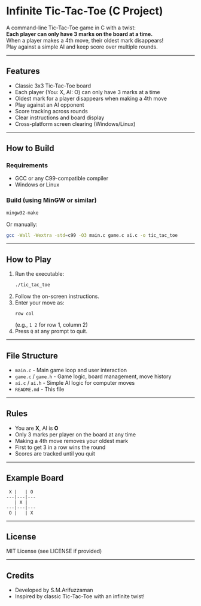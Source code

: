 # Infinite Tic-Tac-Toe (C Project)

A command-line Tic-Tac-Toe game in C with a twist:  
**Each player can only have 3 marks on the board at a time.**  
When a player makes a 4th move, their oldest mark disappears!  
Play against a simple AI and keep score over multiple rounds.

---

## Features

- Classic 3x3 Tic-Tac-Toe board
- Each player (You: X, AI: O) can only have 3 marks at a time
- Oldest mark for a player disappears when making a 4th move
- Play against an AI opponent
- Score tracking across rounds
- Clear instructions and board display
- Cross-platform screen clearing (Windows/Linux)

---

## How to Build

### Requirements

- GCC or any C99-compatible compiler
- Windows or Linux

### Build (using MinGW or similar)

```sh
mingw32-make
```
Or manually:
```sh
gcc -Wall -Wextra -std=c99 -O3 main.c game.c ai.c -o tic_tac_toe
```

---

## How to Play

1. Run the executable:
    ```sh
    ./tic_tac_toe
    ```
2. Follow the on-screen instructions.
3. Enter your move as:  
   ```
   row col
   ```
   (e.g., `1 2` for row 1, column 2)
4. Press `Q` at any prompt to quit.

---

## File Structure

- `main.c` - Main game loop and user interaction
- `game.c` / `game.h` - Game logic, board management, move history
- `ai.c` / `ai.h` - Simple AI logic for computer moves
- `README.md` - This file

---

## Rules

- You are **X**, AI is **O**
- Only 3 marks per player on the board at any time
- Making a 4th move removes your oldest mark
- First to get 3 in a row wins the round
- Scores are tracked until you quit

---

## Example Board

```
 X |   | O 
---|---|---
   | X |   
---|---|---
 O |   | X 
```

---

## License

MIT License (see LICENSE if provided)

---

## Credits

- Developed by S.M.Arifuzzaman
- Inspired by classic Tic-Tac-Toe with an infinite twist!
